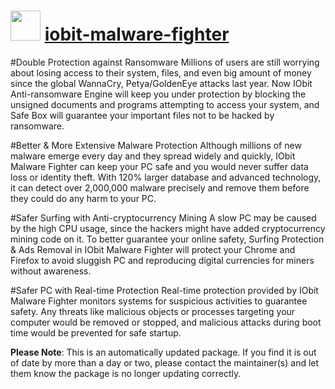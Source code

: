 ﻿# <img src="https://cdn.jsdelivr.net/gh/mkevenaar/chocolatey-packages@4ff8fee8fd1be773bca0fc0b629ce53643c5efb7/icons/iobit-malware-fighter.png" width="48" height="48"/> [iobit-malware-fighter](https://chocolatey.org/packages/iobit-malware-fighter)

#Double Protection against Ransomware
Millions of users are still worrying about losing access to their system, files, and even big amount of money since the global WannaCry, Petya/GoldenEye attacks last year. Now IObit Anti-ransomware Engine will keep you under protection by blocking the unsigned documents and programs attempting to access your system, and Safe Box will guarantee your important files not to be hacked by ransomware.

#Better & More Extensive Malware Protection
Although millions of new malware emerge every day and they spread widely and quickly, IObit Malware Fighter can keep your PC safe and you would never suffer data loss or identity theft. With 120% larger database and advanced technology, it can detect over 2,000,000 malware precisely and remove them before they could do any harm to your PC.

#Safer Surfing with Anti-cryptocurrency Mining
A slow PC may be caused by the high CPU usage, since the hackers might have added cryptocurrency mining code on it. To better guarantee your online safety, Surfing Protection & Ads Removal in IObit Malware Fighter will protect your Chrome and Firefox to avoid sluggish PC and reproducing digital currencies for miners without awareness.

#Safer PC with Real-time Protection
Real-time protection provided by IObit Malware Fighter monitors systems for suspicious activities to guarantee safety. Any threats like malicious objects or processes targeting your computer would be removed or stopped, and malicious attacks during boot time would be prevented for safe startup.

**Please Note**: This is an automatically updated package. If you find it is
out of date by more than a day or two, please contact the maintainer(s) and
let them know the package is no longer updating correctly.

